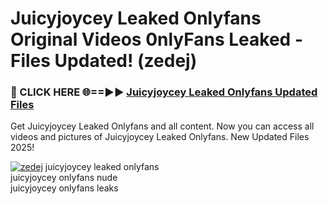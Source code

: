 # Juicyjoycey Leaked Onlyfans Original Videos 0nlyFans Leaked - Files Updated! (zedej)

<h3>🔴 CLICK HERE 🌐==►► <a href="https://tinyurl.com/2wckxsce" rel="nofollow">Juicyjoycey Leaked Onlyfans Updated Files</a></h3>

Get Juicyjoycey Leaked Onlyfans and all content. Now you can access all videos and pictures of Juicyjoycey Leaked Onlyfans. New Updated Files 2025!

[![zedej](https://i.imgur.com/AFduVYN.gif)](https://tinyurl.com/2wckxsce)
juicyjoycey leaked onlyfans<br>
juicyjoycey onlyfans nude<br>
juicyjoycey onlyfans leaks